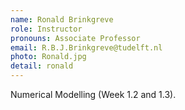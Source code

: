 ```yaml
---
name: Ronald Brinkgreve
role: Instructor
pronouns: Associate Professor
email: R.B.J.Brinkgreve@tudelft.nl
photo: Ronald.jpg
detail: ronald
---
```


Numerical Modelling (Week 1.2 and 1.3).